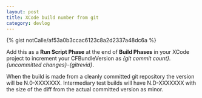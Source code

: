 ```yaml
---
layout: post
title: XCode build number from git
category: devlog
---
```

{% gist notCalle/af53a0b3ccac6123c8a2d2337a48dc6a %}

Add this as a **Run Script Phase** at the end of **Build Phases** in your XCode project to increment your CFBundleVersion as *{git commit count}.{uncommitted changes}-{gitrevid}*.

When the build is made from a cleanly committed git repository the version will be N.0-XXXXXXX. Intermediary test builds will have N.D-XXXXXXX with the size of the diff from the actual committed version as minor.
